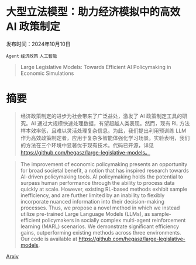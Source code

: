 # 大型立法模型：助力经济模拟中的高效 AI 政策制定

发布时间：2024年10月10日

`Agent` `经济政策` `人工智能`

> Large Legislative Models: Towards Efficient AI Policymaking in Economic Simulations

# 摘要

> 经济政策制定的进步为社会带来了广泛益处，激发了 AI 政策制定工具的研究。AI 通过大规模快速处理数据，有望超越人类表现。然而，现有 RL 方法样本效率低，且难以灵活处理复杂信息。为此，我们提出利用预训练 LLM 作为高效政策制定者，应用于复杂多智能体强化学习场景。实验表明，我们的方法在三个环境中显著优于现有技术。代码已开源，详见 https://github.com/hegasz/large-legislative-models。

> The improvement of economic policymaking presents an opportunity for broad societal benefit, a notion that has inspired research towards AI-driven policymaking tools. AI policymaking holds the potential to surpass human performance through the ability to process data quickly at scale. However, existing RL-based methods exhibit sample inefficiency, and are further limited by an inability to flexibly incorporate nuanced information into their decision-making processes. Thus, we propose a novel method in which we instead utilize pre-trained Large Language Models (LLMs), as sample-efficient policymakers in socially complex multi-agent reinforcement learning (MARL) scenarios. We demonstrate significant efficiency gains, outperforming existing methods across three environments. Our code is available at https://github.com/hegasz/large-legislative-models.

[Arxiv](https://arxiv.org/abs/2410.08345)